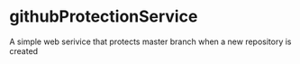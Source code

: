# githubProtectionService
A simple web serivice that protects  master branch when a new repository is created
